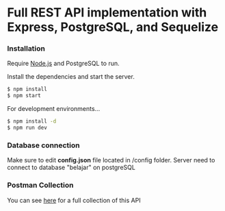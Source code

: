# Full REST API implementation with Express, PostgreSQL, and Sequelize

### Installation

Require [Node.js](https://nodejs.org/) and PostgreSQL to run.

Install the dependencies and start the server.

```sh
$ npm install
$ npm start
```

For development environments...

```sh
$ npm install -d
$ npm run dev
```

### Database connection

Make sure to edit **config.json** file located in /config folder. Server need to connect to database "belajar" on postgreSQL

### Postman Collection

You can see [here](https://documenter.getpostman.com/view/12309498/TVKBZJJM) for a full collection of this API
